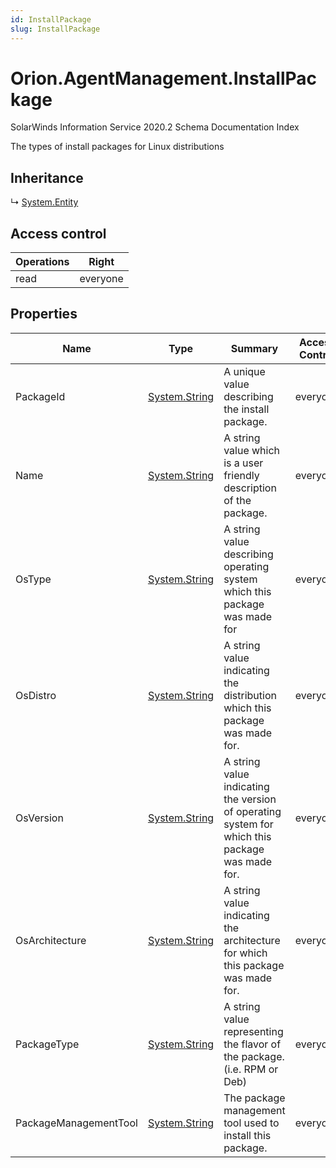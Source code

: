 ```yaml
---
id: InstallPackage
slug: InstallPackage
---
```


# Orion.AgentManagement.InstallPackage

SolarWinds Information Service 2020.2 Schema Documentation Index

The types of install packages for Linux distributions

## Inheritance

↳ [System.Entity](./../System/Entity)

## Access control

| Operations | Right |
| ------ | ------ |
| read | everyone |

## Properties

| Name | Type | Summary | Access Control |
| ------ | ------ | ------ | ------ |
| PackageId | [System.String](https://docs.microsoft.com/en-us/dotnet/api/system.string) | A unique value describing the install package. | everyone |
| Name | [System.String](https://docs.microsoft.com/en-us/dotnet/api/system.string) | A string value which is a user friendly description of the package. | everyone |
| OsType | [System.String](https://docs.microsoft.com/en-us/dotnet/api/system.string) | A string value describing operating system which this package was made for | everyone |
| OsDistro | [System.String](https://docs.microsoft.com/en-us/dotnet/api/system.string) | A string value indicating the distribution which this package was made for. | everyone |
| OsVersion | [System.String](https://docs.microsoft.com/en-us/dotnet/api/system.string) | A string value indicating the version of operating system for which this package was made for. | everyone |
| OsArchitecture | [System.String](https://docs.microsoft.com/en-us/dotnet/api/system.string) | A string value indicating the architecture for which this package was made for. | everyone |
| PackageType | [System.String](https://docs.microsoft.com/en-us/dotnet/api/system.string) | A string value representing the flavor of the package.  (i.e. RPM or Deb) | everyone |
| PackageManagementTool | [System.String](https://docs.microsoft.com/en-us/dotnet/api/system.string) | The package management tool used to install this package. | everyone |

